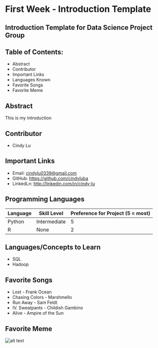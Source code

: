 # First Week - Introduction Template

## Introduction Template for Data Science Project Group

## Table of Contents:
+ Abstract
+ Contributor
+ Important Links
+ Languages Known
+ Favorite Songs
+ Favorite Meme

## Abstract
This is my introduction

## Contributor
+ Cindy Lu

## Important Links
+ Email: cindylu0339@gmail.com
+ GitHub: https://github.com/cindyluba
+ LinkedLn: http://linkedin.com/in/cindy-lu

## Programming Languages
| Language | Skill Level  | Preference for Project (5 = most) |
| -------- | ------------ | --------------------------------- |
| Python   | Intermediate | 5                                 |
| R        | None         | 2                                 |

## Languages/Concepts to Learn
+ SQL
+ Hadoop

## Favorite Songs
+ Lost - Frank Ocean
+ Chasing Colors - Marshmello
+ Run Away - Sam Feldt
+ IV. Sweatpants - Childish Gambino
+ Alive - Ampire of the Sun

## Favorite Meme
![alt text](http://cdn.smosh.com/sites/default/files/styles/large/public/2016/04/krabs-meme-th.jpg?itok=q17Ija1l)
